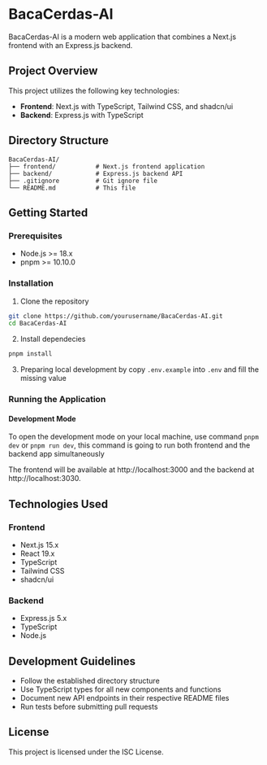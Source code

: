 # BacaCerdas-AI

BacaCerdas-AI is a modern web application that combines a Next.js frontend with an Express.js backend.

## Project Overview

This project utilizes the following key technologies:
- **Frontend**: Next.js with TypeScript, Tailwind CSS, and shadcn/ui
- **Backend**: Express.js with TypeScript

## Directory Structure

```
BacaCerdas-AI/
├── frontend/           # Next.js frontend application
├── backend/            # Express.js backend API
├── .gitignore          # Git ignore file
└── README.md           # This file
```

## Getting Started

### Prerequisites

- Node.js >= 18.x
- pnpm >= 10.10.0

### Installation

1. Clone the repository
```bash
git clone https://github.com/yourusername/BacaCerdas-AI.git
cd BacaCerdas-AI
```

2. Install dependecies
```bash
pnpm install
```

3. Preparing local development by copy `.env.example` into `.env` and fill the missing value

### Running the Application

#### Development Mode

To open the development mode on your local machine, use command `pnpm dev` or `pnpm run dev`, this command is going to run both frontend and the backend app simultaneously

The frontend will be available at http://localhost:3000 and the backend at http://localhost:3030.

## Technologies Used

### Frontend
- Next.js 15.x
- React 19.x
- TypeScript
- Tailwind CSS
- shadcn/ui

### Backend
- Express.js 5.x
- TypeScript
- Node.js

## Development Guidelines

- Follow the established directory structure
- Use TypeScript types for all new components and functions
- Document new API endpoints in their respective README files
- Run tests before submitting pull requests

## License

This project is licensed under the ISC License.

